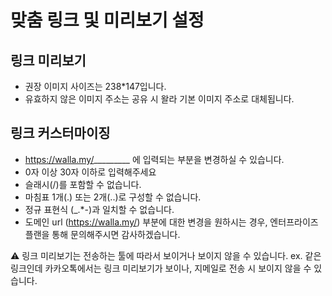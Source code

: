 # 맞춤 링크 및 미리보기 설정

## 링크 미리보기

- 권장 이미지 사이즈는 238*147입니다.
- 유효하지 않은 이미지 주소는 공유 시 왈라 기본 이미지 주소로 대체됩니다.

## 링크 커스터마이징

- https://walla.my/_________ 에 입력되는 부분을 변경하실 수 있습니다.
- 0자 이상 30자 이하로 입력해주세요
- 슬래시(/)를 포함할 수 없습니다.
- 마침표 1개(.) 또는 2개(..)로 구성할 수 없습니다.
- 정규 표현식 (_.*-)과 일치할 수 없습니다.
- 도메인 url (https://walla.my/) 부분에 대한 변경을 원하시는 경우, 엔터프라이즈 플랜을 통해 문의해주시면 감사하겠습니다.

<aside>
⚠️ 링크 미리보기는 전송하는 툴에 따라서 보이거나 보이지 않을 수 있습니다. 
ex. 같은 링크인데 카카오톡에서는 링크 미리보기가 보이나, 지메일로 전송 시 보이지 않을 수 있습니다.

</aside>